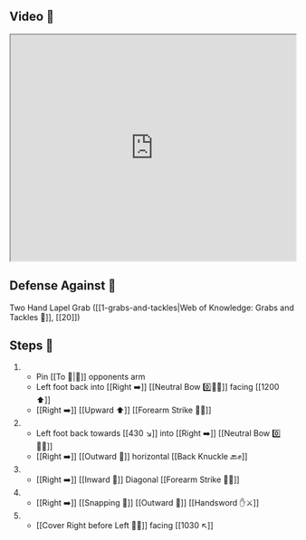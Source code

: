 ## Video 🎥

<iframe src="https://www.youtube.com/embed/nSGbhR43Z5g?start=244&end=344" width="100%" height="400"></iframe>

## Defense Against 🤺

Two Hand Lapel Grab ([[1-grabs-and-tackles|Web of Knowledge: Grabs and Tackles 🤝]], [[20]])

## Steps 👣

1. - Pin [[To 🎯|🎯]] opponents arm 
    - Left foot back into [[Right ➡️]] [[Neutral Bow 0️⃣🧍‍♂️]] facing [[1200 ⬆️]] 
    - [[Right ➡️]] [[Upward ⬆️]] [[Forearm Strike 💪💥]]
2. - Left foot back towards [[430 ↘️]] into [[Right ➡️]] [[Neutral Bow 0️⃣🧍‍♂️]] 
    - [[Right ➡️]] [[Outward 🔼]] horizontal [[Back Knuckle 🔙✊]]
3. - [[Right ➡️]] [[Inward 🔽]] Diagonal [[Forearm Strike 💪💥]]
4. - [[Right ➡️]] [[Snapping 💨]] [[Outward 🔼]] [[Handsword ✋⚔️]]
5. - [[Cover Right before Left 🦶🔄]] facing [[1030 ↖️]]
